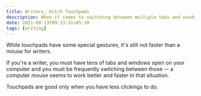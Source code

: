 ```yaml
---
title: Writers, Ditch Touchpads
description: When it comes to switching between multiple tabs and windows very frequently, computer mouses are faster.
date: 2021-08-13T09:23:31+05:30
tags: [writing]
---
```


While touchpads have some special gestures, it's still not faster than a mouse for writers.

If you're a writer, you must have tens of tabs and windows open on your computer and you must be frequently switching between those -- a computer mouse seems to work better and faster in that situation.

Touchpads are good only when you have less clickings to do.